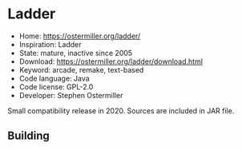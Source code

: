# Ladder

- Home: https://ostermiller.org/ladder/
- Inspiration: Ladder
- State: mature, inactive since 2005
- Download: https://ostermiller.org/ladder/download.html
- Keyword: arcade, remake, text-based
- Code language: Java
- Code license: GPL-2.0
- Developer: Stephen Ostermiller

Small compatibility release in 2020. Sources are included in JAR file.

## Building
